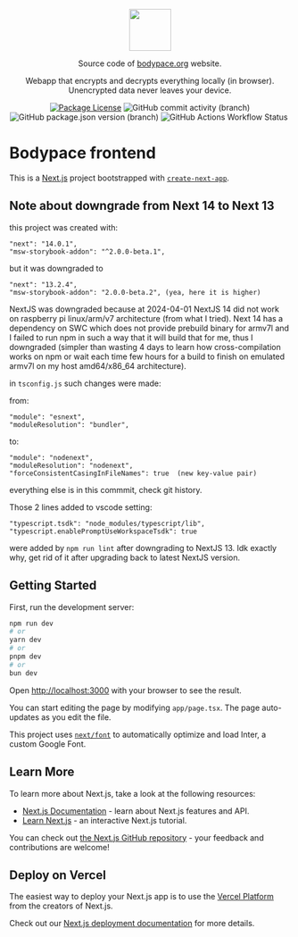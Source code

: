 <p align="center">
  <a href="https://bodypace.org" target="_blank">
    <img src="https://bodypace.github.io/favicon.ico" width="75"/>
  </a>
</p>

<p align="center">
  Source code of <a href="https://bodypace.org">bodypace.org</a> website.
</p>

<p align="center">
  Webapp that encrypts and decrypts everything locally (in browser). Unencrypted data never leaves your device.
</p>

<p align="center">
  <a href="https://github.com/Bodypace/bodypace-frontend/blob/master/LICENSE">
  <img src="https://img.shields.io/github/license/bodypace/bodypace-frontend" alt="Package License" /></a>
  <img alt="GitHub commit activity (branch)" src="https://img.shields.io/github/commit-activity/t/bodypace/bodypace-frontend">
  <img alt="GitHub package.json version (branch)" src="https://img.shields.io/github/package-json/v/bodypace/bodypace-frontend/master">
  <img alt="GitHub Actions Workflow Status" src="https://img.shields.io/github/actions/workflow/status/bodypace/bodypace-frontend/chromatic.yml?label=tests">
  <img alt="" src="https://img.shields.io/badge/status-not%20ready%20yet%20(under%20development)-yellow" />
</p>

# Bodypace frontend

This is a [Next.js](https://nextjs.org/) project bootstrapped with [`create-next-app`](https://github.com/vercel/next.js/tree/canary/packages/create-next-app).

## Note about downgrade from Next 14 to Next 13

this project was created with:

    "next": "14.0.1",
    "msw-storybook-addon": "^2.0.0-beta.1",

but it was downgraded to

    "next": "13.2.4",
    "msw-storybook-addon": "2.0.0-beta.2", (yea, here it is higher)

NextJS was downgraded because at 2024-04-01 NextJS 14 did not work on raspberry pi linux/arm/v7 architecture (from what I tried).
Next 14 has a dependency on SWC which does not provide prebuild binary for armv7l and I failed to run npm in such a way
that it will build that for me, thus I downgraded (simpler than wasting 4 days to learn how cross-compilation works on npm or wait
each time few hours for a build to finish on emulated armv7l on my host amd64/x86_64 architecture).

in `tsconfig.js` such changes were made:

from:

    "module": "esnext",
    "moduleResolution": "bundler",

to:

    "module": "nodenext",
    "moduleResolution": "nodenext",
    "forceConsistentCasingInFileNames": true  (new key-value pair)

everything else is in this commmit, check git history.

Those 2 lines added to vscode setting:

    "typescript.tsdk": "node_modules/typescript/lib",
    "typescript.enablePromptUseWorkspaceTsdk": true

were added by `npm run lint` after downgrading to NextJS 13. Idk exactly why, get rid of it after upgrading back to latest NextJS version.

## Getting Started

First, run the development server:

```bash
npm run dev
# or
yarn dev
# or
pnpm dev
# or
bun dev
```

Open [http://localhost:3000](http://localhost:3000) with your browser to see the result.

You can start editing the page by modifying `app/page.tsx`. The page auto-updates as you edit the file.

This project uses [`next/font`](https://nextjs.org/docs/basic-features/font-optimization) to automatically optimize and load Inter, a custom Google Font.

## Learn More

To learn more about Next.js, take a look at the following resources:

- [Next.js Documentation](https://nextjs.org/docs) - learn about Next.js features and API.
- [Learn Next.js](https://nextjs.org/learn) - an interactive Next.js tutorial.

You can check out [the Next.js GitHub repository](https://github.com/vercel/next.js/) - your feedback and contributions are welcome!

## Deploy on Vercel

The easiest way to deploy your Next.js app is to use the [Vercel Platform](https://vercel.com/new?utm_medium=default-template&filter=next.js&utm_source=create-next-app&utm_campaign=create-next-app-readme) from the creators of Next.js.

Check out our [Next.js deployment documentation](https://nextjs.org/docs/deployment) for more details.
